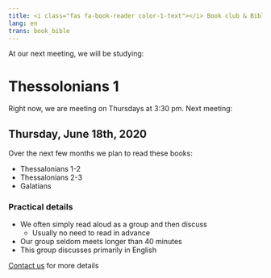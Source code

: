 ```yaml
---
title: <i class="fas fa-book-reader color-1-text"></i> Book club & Bible study <i class="fas fa-bible color-1-dark-text"></i>
lang: en
trans: book_bible
---
```

At our next meeting, we will be studying:

# Thessolonians 1

Right now, we are meeting on Thursdays at 3:30 pm. Next meeting:
## Thursday, June 18th, 2020

Over the next few months we plan to read these books:
* Thessalonians 1-2
* Thessalonians 2-3
* Galatians

### Practical details
* We often simply read aloud as a group and then discuss
  * Usually no need to read in advance
* Our group seldom meets longer than 40 minutes
* This group discusses primarily in English

[Contact us](/contact) for more details
